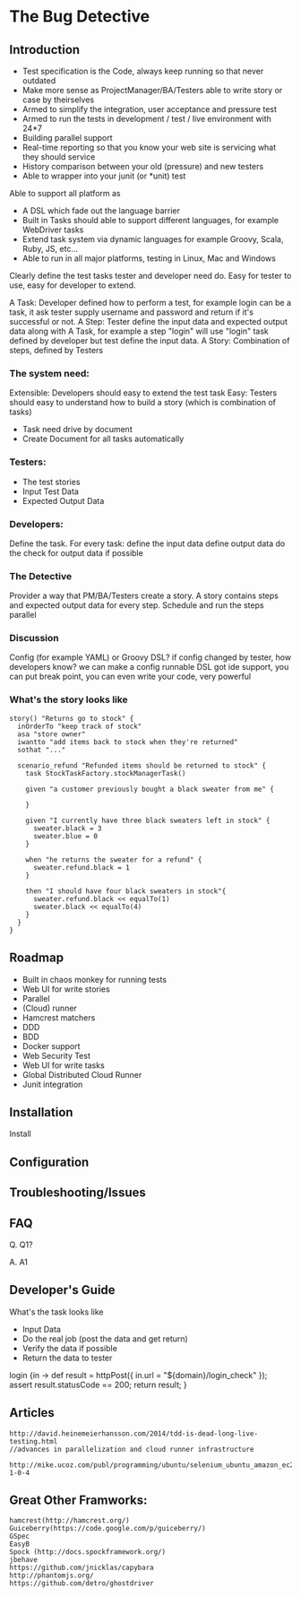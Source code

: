 # The Bug Detective

## Introduction

* Test specification is the Code, always keep running so that never outdated
* Make more sense as ProjectManager/BA/Testers able to write story or case by theirselves
* Armed to simplify the integration, user acceptance and pressure test
* Armed to run the tests in development / test / live environment with 24*7
* Building parallel support
* Real-time reporting so that you know your web site is servicing what they should service
* History comparison between your old (pressure) and new testers
* Able to wrapper into your junit (or *unit) test

Able to support all platform as

* A DSL which fade out the language barrier
* Built in Tasks should able to support different languages, for example WebDriver tasks 
* Extend task system via dynamic languages for example Groovy, Scala, Ruby, JS, etc...
* Able to run in all major platforms, testing in Linux, Mac and Windows

Clearly define the test tasks tester and developer need do. Easy for tester to use, easy for developer to extend.

A Task: Developer defined how to perform a test, for example login can be a task, it ask tester supply username and password and return if it's successful or not.
A Step: Tester define the input data and expected output data along with A Task, for example a step "login" will use "login" task defined by developer but test define the input data.
A Story: Combination of steps, defined by Testers

### The system need:
Extensible: Developers should easy to extend the test task
Easy: Testers should easy to understand how to build a story (which is combination of tasks)
  - Task need drive by document
  - Create Document for all tasks automatically

### Testers:
  - The test stories
  - Input Test Data
  - Expected Output Data

### Developers:
  Define the task.
  For every task:
    define the input data
    define output data
    do the check for output data if possible

### The Detective
  Provider a way that PM/BA/Testers create a story.
  A story contains steps and expected output data for every step.
  Schedule and run the steps parallel
  
### Discussion 
  Config (for example YAML) or Groovy DSL?
  if config changed by tester, how developers know?
  we can make a config runnable
  DSL got ide support, you can put break point, you can even write your code, very powerful  

### What's the story looks like

	story() "Returns go to stock" {
      inOrderTo "keep track of stock"
      asa "store owner"
      iwantto "add items back to stock when they're returned"
      sothat "..."
      
      scenario_refund "Refunded items should be returned to stock" {
        task StockTaskFactory.stockManagerTask()
      
        given "a customer previously bought a black sweater from me" {
          
        }
        
        given "I currently have three black sweaters left in stock" {
          sweater.black = 3
          sweater.blue = 0
        }
        
        when "he returns the sweater for a refund" {
          sweater.refund.black = 1
        }
        
        then "I should have four black sweaters in stock"{
          sweater.refund.black << equalTo(1)
          sweater.black << equalTo(4)
        }
      }
    }
  
## Roadmap

  - Built in chaos monkey for running tests
  - Web UI for write stories
  - Parallel
  - (Cloud) runner
  - Hamcrest matchers
  - DDD
  - BDD
  - Docker support
  - Web Security Test
  - Web UI for write tasks
  - Global Distributed Cloud Runner
  - Junit integration
  
  
## Installation

Install 

## Configuration


## Troubleshooting/Issues

  
## FAQ

Q. Q1?

A. A1  
  
## Developer's Guide

What's the task looks like
  - Input Data
  - Do the real job (post the data and get return)
  - Verify the data if possible
  - Return the data to tester

  login {in ->
    def result = httpPost({
    		in.url = "${domain}/login_check"
    	});
    assert result.statusCode == 200;
    return result;
  }  
  
## Articles
	http://david.heinemeierhansson.com/2014/tdd-is-dead-long-live-testing.html
	//advances in parallelization and cloud runner infrastructure
	
	http://mike.ucoz.com/publ/programming/ubuntu/selenium_ubuntu_amazon_ec2_headless/8-1-0-4
  
## Great Other Framworks:
	hamcrest(http://hamcrest.org/)
	Guiceberry(https://code.google.com/p/guiceberry/)
	GSpec
	EasyB
	Spock (http://docs.spockframework.org/)
	jbehave
	https://github.com/jnicklas/capybara
	http://phantomjs.org/
	https://github.com/detro/ghostdriver
	
	
	
  